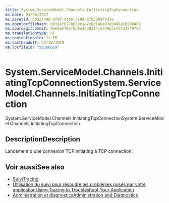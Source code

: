 ```yaml
---
title: System.ServiceModel.Channels.InitiatingTcpConnection
ms.date: 03/30/2017
ms.assetid: d0a2749d-3f97-41b8-ac08-37b5069fe41e
ms.openlocfilehash: b9316f677b68ee1e7c8c166a87eb849a1b28e48b
ms.sourcegitcommit: 0be8a279af6d8a43e03141e349d3efd5d35f8767
ms.translationtype: HT
ms.contentlocale: fr-FR
ms.lasthandoff: 04/18/2019
ms.locfileid: "59166619"
---
```

# <a name="systemservicemodelchannelsinitiatingtcpconnection"></a><span data-ttu-id="78a04-102">System.ServiceModel.Channels.InitiatingTcpConnection</span><span class="sxs-lookup"><span data-stu-id="78a04-102">System.ServiceModel.Channels.InitiatingTcpConnection</span></span>
<span data-ttu-id="78a04-103">System.ServiceModel.Channels.InitiatingTcpConnection</span><span class="sxs-lookup"><span data-stu-id="78a04-103">System.ServiceModel.Channels.InitiatingTcpConnection</span></span>  
  
## <a name="description"></a><span data-ttu-id="78a04-104">Description</span><span class="sxs-lookup"><span data-stu-id="78a04-104">Description</span></span>  
 <span data-ttu-id="78a04-105">Lancement d'une connexion TCP.</span><span class="sxs-lookup"><span data-stu-id="78a04-105">Initiating a TCP connection.</span></span>  
  
## <a name="see-also"></a><span data-ttu-id="78a04-106">Voir aussi</span><span class="sxs-lookup"><span data-stu-id="78a04-106">See also</span></span>

- [<span data-ttu-id="78a04-107">Suivi</span><span class="sxs-lookup"><span data-stu-id="78a04-107">Tracing</span></span>](../../../../../docs/framework/wcf/diagnostics/tracing/index.md)
- [<span data-ttu-id="78a04-108">Utilisation du suivi pour résoudre les problèmes posés par votre application</span><span class="sxs-lookup"><span data-stu-id="78a04-108">Using Tracing to Troubleshoot Your Application</span></span>](../../../../../docs/framework/wcf/diagnostics/tracing/using-tracing-to-troubleshoot-your-application.md)
- [<span data-ttu-id="78a04-109">Administration et diagnostics</span><span class="sxs-lookup"><span data-stu-id="78a04-109">Administration and Diagnostics</span></span>](../../../../../docs/framework/wcf/diagnostics/index.md)
